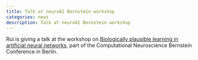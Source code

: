 ```yaml
---
title: Talk at neuroAI Bernstein workshop
categories: news
description: Talk at neuroAI Bernstein workshop
---
```


Rui is giving a talk at the workshop on [Biologically plausible learning in artificial neural networks](https://bernstein-network.de/bernstein-conference/program/satellite-workshops/biologically-plausible-learning/), part of the Computational Neuroscience Bernstein Conference in Berlin.

